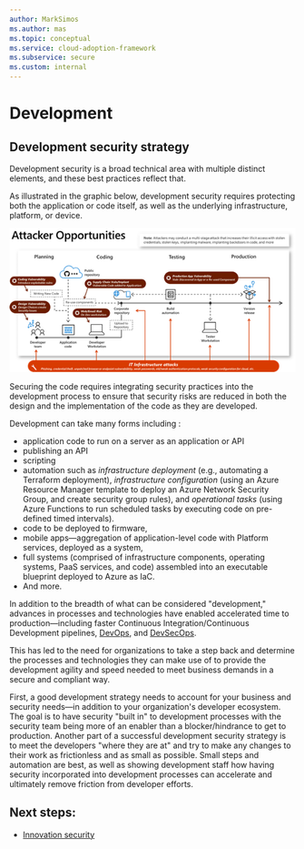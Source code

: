 ```yaml
---
author: MarkSimos
ms.author: mas
ms.topic: conceptual
ms.service: cloud-adoption-framework
ms.subservice: secure
ms.custom: internal
---
```


# Development

## Development security strategy

Development security is a broad technical area with multiple distinct elements, and these best practices reflect that. 

As illustrated in the graphic below, development security requires protecting both the application or code itself, as well as the underlying infrastructure, platform, or device.

![](./media/development-lifecycle-attacker-opportunities.png)

Securing the code requires integrating security practices into the development process to ensure that security risks are reduced in both the design and the implementation of the code as they are developed. 

Development can take many forms including :
- application code to run on a server as an application or API
- publishing an API
- scripting
- automation such as *infrastructure deployment* (e.g., automating a Terraform deployment), *infrastructure configuration* (using an Azure Resource Manager template to deploy an Azure Network Security Group, and create security group rules), and *operational tasks* (using Azure Functions to run scheduled tasks by executing code on pre-defined timed intervals).
- code to be deployed to firmware,
- mobile apps—aggregation of application-level code with Platform services, deployed as a system,
- full systems (comprised of infrastructure components, operating systems, PaaS services, and code) assembled into an executable blueprint deployed to Azure as IaC.
- And more.

In addition to the breadth of what can be considered "development," advances in processes and technologies have enabled accelerated time to production—including faster Continuous Integration/Continuous Development pipelines, [DevOps](/devops/what-is-devops), and [DevSecOps](/devops/operate/security-in-devops).

This has led to the need for organizations to take a step back and determine the processes and technologies they can make use of to provide the development agility and speed needed to meet business demands in a secure and compliant way.

First, a good development strategy needs to account for your business and security needs—in addition to your organization's developer ecosystem. The goal is to have security "built in" to development processes with the security team being more of an enabler than a blocker/hindrance to get to production. Another part of a successful development security strategy is to meet the developers "where they are at" and try to make any changes to their work as frictionless and as small as possible. Small steps and automation are best, as well as showing development staff how having security incorporated into development processes can accelerate and ultimately remove friction from developer efforts.

## Next steps:

- [Innovation security](development-innovation-security.md)
